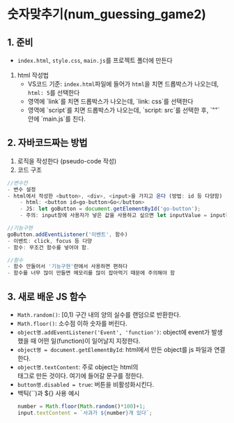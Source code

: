 # 숫자맞추기(num_guessing_game2)
 ## 1. 준비
 - `index.html`, `style.css`, `main.js`를 프로젝트 폴더에 만든다
1. html 작성법
	 - VS코드 기준: `index.html`파일에 들어가 `html`을 치면 드롭박스가 나오는데, `html: 5`를 선택한다
	 - <head>영역에 `link`를 치면 드롭박스가 나오는데, `link: css`를 선택한다
	 - <body>영역에 `script`를 치면 드롭박스가 나오는데, `script: src`를 선택한 후, `""` 안에 `main.js`를 친다. 
 
 ## 2. 자바코드짜는 방법
 1. 로직을 작성한다 (pseudo-code 작성)
 2. 코드 구조
 ```js
 //변수칸
 - 변수 설정
 - html에서 작성한 <button>, <div>, <input>을 가지고 온다 (방법: id 등 다양함)
	 - html: <button id=go-button>Go</button>
	 - JS: let goButton = document.getElementById('go-button');
	 - 주의: input창에 사용자가 넣은 값을 사용하고 싶으면 let inputValue = input창_이름.value; 를 통해 사용해야 함

//기능구현
goButton.addEventListener('이벤트', 함수)
- 이벤트: click, focus 등 다양
- 함수: 무조건 함수를 넣어야 함.

//함수
- 함수 만들어서 '기능구현'란에서 사용하면 편하다
- 함수를 너무 많이 만들면 메모리를 많이 잡아먹기 때문에 주의해야 함
```

## 3. 새로 배운 JS 함수
- `Math.random()`: [0,1) 구간 내의 양의 실수를 랜덤으로 반환한다.
- `Math.floor()`: 소수점 이하 숫자를 버린다.
- `object명.addEventListener('Event', 'function')`: object에 event가 발생했을 때 어떤 일(function)이 일어날지 지정한다.
- `object명 = document.getElementById`: html에서 만든 object를 js 파일과 연결한다. 
- `object명.textContent`: 주로 object는 html의 <div> 태그로 만든 것이다. 여기에 들어갈 문구를 정한다. 
- `button명.disabled = true`: 버튼을 비활성화시킨다. 
- 백틱(``)과 ${} 사용 예시
	```js
	number = Math.floor(Math.random()*100)+1;
	input.textContent = `사과가 ${number}개 있다`;
	```
